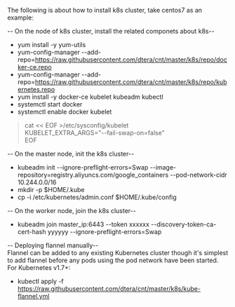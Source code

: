 The following is about how to install k8s cluster, take centos7 as an example:

-- On the node of k8s cluster, install the related componets about k8s--
* yum install -y yum-utils
* yum-config-manager --add-repo=https://raw.githubusercontent.com/dtera/cnt/master/k8s/repo/docker-ce.repo
* yum-config-manager --add-repo=https://raw.githubusercontent.com/dtera/cnt/master/k8s/repo/kubernetes.repo
* yum install -y docker-ce kubelet kubeadm kubectl
* systemctl start docker
* systemctl enable docker kubelet

> cat << EOF >/etc/sysconfig/kubelet  
KUBELET_EXTRA_ARGS="--fail-swap-on=false"  
EOF

-- On the master node, init the k8s cluster--
* kubeadm init --ignore-preflight-errors=Swap --image-repository=registry.aliyuncs.com/google_containers --pod-network-cidr 10.244.0.0/16
* mkdir -p $HOME/.kube
* cp -i /etc/kubernetes/admin.conf $HOME/.kube/config

-- On the worker node, join the k8s cluster--
* kubeadm join master_ip:6443 --token xxxxxx --discovery-token-ca-cert-hash yyyyyy --ignore-preflight-errors=Swap

-- Deploying flannel manually--  
Flannel can be added to any existing Kubernetes cluster though it's simplest to add flannel before any pods using the pod network have been started. For Kubernetes v1.7+:
* kubectl apply -f https://raw.githubusercontent.com/dtera/cnt/master/k8s/kube-flannel.yml
